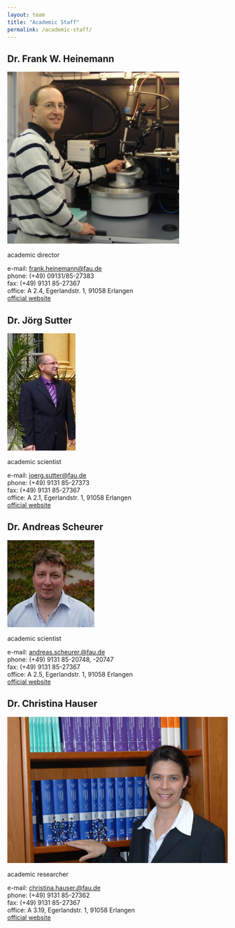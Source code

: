 ```yaml
---
layout: team
title: "Academic Staff"
permalink: /academic-staff/
---
```


## Dr. Frank W. Heinemann

<div class="profile">
<img src="/assets/img/Frank_Heinemann.png" class="img-responsive">
<p>
academic director<br>

e-mail: <a href="frank.heinemann@fau.de">frank.heinemann@fau.de</a><br> 
phone: (+49) 09131/85-27383 <br>
fax:  (+49) 9131 85-27367<br>
office: A 2.4, Egerlandstr. 1, 91058 Erlangen <br>
<a href="https://www.chemie.nat.fau.de/person/frank-heinemann/">official website</a>
</p>
</div>

## Dr. Jörg Sutter

<div class="profile">
<img src="/assets/img/Joerg_Sutter.jpg" class="img-responsive">
<p>
academic scientist<br>

e-mail: <a href="joerg.sutter@fau.de">joerg.sutter@fau.de</a><br> 
phone:  (+49) 9131 85-27373<br> 
fax:  (+49) 9131 85-27367<br> 
office: A 2.1, Egerlandstr. 1, 91058 Erlangen<br> 
<a href="https://www.chemie.nat.fau.de/person/joerg-sutter/">official website</a>
</p>
</div>

## Dr. Andreas Scheurer

<div class="profile">
<img src="/assets/img/Andreas_Scheurer.jpg" class="img-responsive">
<p>
academic scientist<br>

e-mail: <a href="andreas.scheurer.@fau.de">andreas.scheurer.@fau.de</a><br> 
phone:  (+49) 9131 85-20748, -20747<br> 
fax:  (+49) 9131 85-27367<br> 
office: A 2.5, Egerlandstr. 1, 91058 Erlangen<br> 
<a href="https://www.chemie.nat.fau.de/person/andreas-scheurer/">official website</a>
</p>
</div>


## Dr. Christina Hauser

<div class="profile">
<img src="/assets/img/Christina_Hauser.jpg" class="img-responsive">
<p>
academic researcher<br>

e-mail: <a href="christina.hauser.@fau.de">christina.hauser.@fau.de</a><br> 
phone:  (+49) 9131 85-27362<br> 
fax:  (+49) 9131 85-27367<br> 
office: A 3.19, Egerlandstr. 1, 91058 Erlangen<br> 
<a href="https://www.chemie.nat.fau.de/person/christina-hauser/">official website</a>
</p>
</div>

